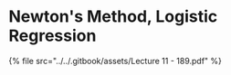 # Newton's Method, Logistic Regression



{% file src="../../.gitbook/assets/Lecture 11 - 189.pdf" %}

